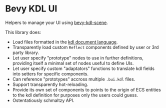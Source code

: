 # Bevy KDL UI

Helpers to manage your UI using [bevy-kdl-scene].

This library does:
* Load files formatted in the [kdl document language][kdl].
* Transparently load custom `Reflect` components defined by user or
  3rd party library.
* Let user specify "prototype" nodes to use in further definitions,
  providing itself a minimal set of nodes useful to define UIs.
* Let user specify custom "adaptators" functions to translate kdl
  fields into setters for specific components.
* Can reference "prototypes" accross multiple `.bui.kdl` files.
* Support transparently hot-reloading.
* Provide its own set of components to points to the origin
  of ECS entities to the kdl definition for purposes only the users
  could guess.
* Ostentatiously schmaltzy API.

[kdl]: https://kdl.dev

[bevy-kdl-scene]: ../bevy-kdl-scene
